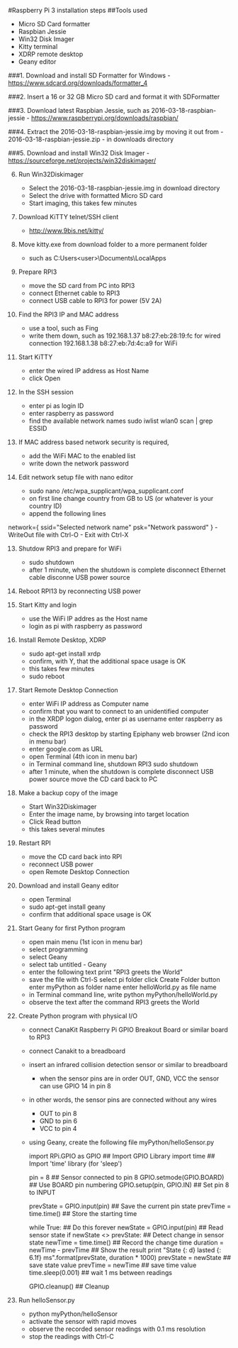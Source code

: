 #Raspberry Pi 3 installation steps
##Tools used
- Micro SD Card formatter
- Raspbian Jessie
- Win32 Disk Imager
- Kitty terminal
- XDRP remote desktop
- Geany editor

###1. Download and install SD Formatter for Windows
	- https://www.sdcard.org/downloads/formatter_4

###2. Insert a 16 or 32 GB Micro SD card and format it with SDFormatter

###3. Download latest Raspbian Jessie, such as 2016-03-18-raspbian-jessie
	- https://www.raspberrypi.org/downloads/raspbian/

###4. Extract the 2016-03-18-raspbian-jessie.img by moving it out from
	- 2016-03-18-raspbian-jessie.zip
	- in downloads directory

###5. Download and install Win32 Disk Imager
	- https://sourceforge.net/projects/win32diskimager/

6. Run Win32Diskimager
	- Select the 2016-03-18-raspbian-jessie.img in download directory
	- Select the drive with formatted Micro SD card
	- Start imaging, this takes few minutes

7. Download KiTTY telnet/SSH client
	- http://www.9bis.net/kitty/

8. Move kitty.exe from download folder to a more permanent folder
	- such as C:Users\<user>\Documents\LocalApps

9. Prepare RPI3
	- move the SD card from PC into RPI3
	- connect Ethernet cable to RPI3
	- connect USB cable to RPI3 for power (5V 2A)

10. Find the RPI3 IP and MAC address
	- use a tool, such as Fing
	- write them down, such as 
		192.168.1.37 b8:27:eb:28:19:fc for wired connection
		192.168.1.38 b8:27:eb:7d:4c:a9 for WiFi

11. Start KiTTY
	- enter the wired IP address as Host Name
	- click Open

12. In the SSH session
	- enter pi as login ID
	- enter raspberry as password
	- find the available network names
		sudo iwlist wlan0 scan | grep ESSID

13. If MAC address based network security is required,
	- add the WiFi MAC to the enabled list
	- write down the network password

14. Edit network setup file with nano editor
	- sudo nano /etc/wpa_supplicant/wpa_supplicant.conf
	- on first line change country from GB to US (or whatever is your country ID)
	- append the following lines

network={
    ssid="Selected network name"
    psk="Network password"
}
	- WriteOut file with Ctrl-O
	- Exit with Ctrl-X

13. Shutdow RPI3 and prepare for WiFi
	- sudo shutdown
	- after 1 minute, when the shutdown is complete
		disconnect Ethernet cable
		disconne USB power source

14. Reboot RPI13 by reconnecting USB power

15. Start Kitty and login
	- use the WiFi IP addres as the Host name
	- login as pi with raspberry as password

16. Install Remote Desktop, XDRP
	- sudo apt-get install xrdp
	- confirm, with Y, that the additional space usage is OK
	- this takes few minutes
	- sudo reboot

17. Start Remote Desktop Connection
	- enter WiFi IP address as Computer name
	- confirm that you want to connect to an unidentified computer
	- in the XRDP logon dialog,
		enter pi as username
		enter raspberry as password
	- check the RPI3 desktop by starting Epiphany web browser (2nd icon in menu bar)
	- enter google.com as URL
	- open Terminal (4th icon in menu bar)
	- in Terminal command line, shutdown RPI3
		sudo shutdown
	- after 1 minute, when the shutdown is complete
		disconnect USB power source
		move the CD card back to PC

18. Make a backup copy of the image
	- Start Win32Diskimager
	- Enter the image name, by browsing into target location
	- Click Read button
	- this takes several minutes

19. Restart RPI
	- move the CD card back into RPI
	- reconnect USB power
	- open Remote Desktop Connection

20. Download and install Geany editor
	- open Terminal
	- sudo apt-get install geany
	- confirm that additional space usage is OK

21. Start Geany for first Python program
	- open main menu (1st icon in menu bar)
	- select programming
	- select Geany
	- select tab untitled - Geany
	- enter the following text
		print "RPI3 greets the World"
	- save the file with Ctrl-S
		select pi folder
		click Create Folder button
		enter myPython as folder name
		enter helloWorld.py as file name
	- in Terminal command line, write
		python myPython/helloWorld.py
	- observe the text after the command
		RPI3 greets the World

22. Create Python program with physical I/O
	- connect CanaKit Raspberry Pi GPIO Breakout Board or similar board to RPI3
	- connect Canakit to a breadboard
	- insert an infrared collision detection sensor or similar to breadboard
		- when the sensor pins are in order OUT, GND, VCC
		  the sensor can use GPIO 14 in pin 8
	- in other words, the sensor pins are connected without any wires
		- OUT to pin 8
		- GND to pin 6
		- VCC to pin 4
	- using Geany, create the following file myPython/helloSensor.py

		import RPi.GPIO	as GPIO			## Import GPIO Library
		import time				## Import 'time' library (for 'sleep')
		 
		pin = 8					## Sensor connected to pin 8
		GPIO.setmode(GPIO.BOARD)		## Use BOARD pin numbering
		GPIO.setup(pin,	GPIO.IN)		## Set pin 8 to	INPUT

		prevState = GPIO.input(pin)		## Save	the current pin	state
		prevTime = time.time()			## Store the starting time
		 
		while True:				## Do this forever
			newState = GPIO.input(pin)	## Read sensor state
			if newState <> prevState:	## Detect change in sensor state
				newTime = time.time()	## Record the change time
				duration = newTime - prevTime
							## Show the result
				print "State {: d} lasted {: 6.1f} ms".format(prevState, duration * 1000)
				prevState = newState	## save state value
				prevTime = newTime	## save time value
			time.sleep(0.001)		## wait 1 ms between readings
		 
		GPIO.cleanup()				## Cleanup

23. Run helloSensor.py
	- python myPython/helloSensor
	- activate the sensor with rapid moves
	- observe the recorded sensor readings with 0.1 ms resolution
	- stop the readings with Ctrl-C


